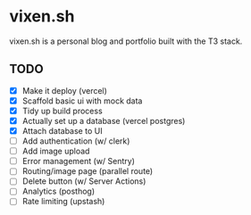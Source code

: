 # vixen.sh

vixen.sh is a personal blog and portfolio built with the T3 stack.

## TODO

- [X] Make it deploy (vercel)
- [X] Scaffold basic ui with mock data
- [X] Tidy up build process
- [X] Actually set up a database (vercel postgres)
- [X] Attach database to UI
- [ ] Add authentication (w/ clerk)
- [ ] Add image upload
- [ ] Error management (w/ Sentry)
- [ ] Routing/image page (parallel route)
- [ ] Delete button (w/ Server Actions)
- [ ] Analytics (posthog)
- [ ] Rate limiting (upstash)
